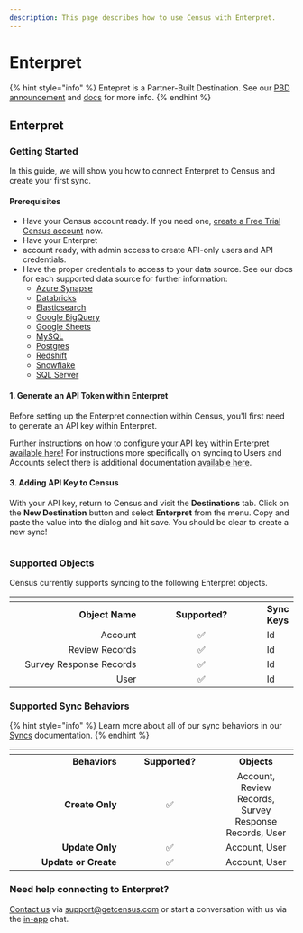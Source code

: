 ```yaml
---
description: This page describes how to use Census with Enterpret.
---
```


# Enterpret

{% hint style="info" %}
Entepret is a Partner-Built Destination. See our [PBD announcement](https://www.getcensus.com/blog/announcing-partner-built-destinations) and [docs](https://developers.getcensus.com/custom-destinations/partner-destinations) for more info.
{% endhint %}

## Enterpret

### Getting Started

In this guide, we will show you how to connect Enterpret to Census and create your first sync.

#### Prerequisites

* Have your Census account ready. If you need one, [create a Free Trial Census account](https://app.getcensus.com/) now.
* Have your Enterpret
* account ready, with admin access to create API-only users and API credentials.
* Have the proper credentials to access to your data source. See our docs for each supported data source for further information:
  * [Azure Synapse](../sources/available-sources/azure-synapse.md)
  * [Databricks](https://docs.getcensus.com/sources/databricks)
  * [Elasticsearch](https://docs.getcensus.com/sources/elasticsearch)
  * [Google BigQuery](https://docs.getcensus.com/sources/google-bigquery)
  * [Google Sheets](https://docs.getcensus.com/sources/google-sheets)
  * [MySQL](https://docs.getcensus.com/sources/mysql)
  * [Postgres](https://docs.getcensus.com/sources/postgres)
  * [Redshift](https://docs.getcensus.com/sources/redshift)
  * [Snowflake](https://docs.getcensus.com/sources/snowflake)
  * [SQL Server](https://docs.getcensus.com/sources/sql-server)

#### 1. Generate an API Token within Enterpret

Before setting up the Enterpret connection within Census, you'll first need to generate an API key within Enterpret.

Further instructions on how to configure your API key within Enterpret [available here!](https://helpcenter.enterpret.com/en/articles/8317703-census-integration) For instructions more specifically on syncing to Users and Accounts select there is additional documentation [available here](https://helpcenter.enterpret.com/en/articles/8611269-syncing-users-and-accounts).

#### 3. Adding API Key to Census

With your API key, return to Census and visit the **Destinations** tab. Click on the **New Destination** button and select **Enterpret** from the menu. Copy and paste the value into the dialog and hit save. You should be clear to create a new sync!

<figure><img src="../.gitbook/assets/Screenshot 2024-02-05 at 12.10.36 PM.png" alt=""><figcaption></figcaption></figure>

### Supported Objects

Census currently supports syncing to the following Enterpret objects.

<table data-header-hidden><thead><tr><th width="236.33333333333331" align="right"></th><th width="214" align="center"></th><th></th></tr></thead><tbody><tr><td align="right"><strong>Object Name</strong></td><td align="center"><strong>Supported?</strong></td><td><strong>Sync Keys</strong></td></tr><tr><td align="right">Account</td><td align="center">✅</td><td>Id</td></tr><tr><td align="right">Review Records</td><td align="center">✅</td><td>Id</td></tr><tr><td align="right">Survey Response Records</td><td align="center">✅</td><td>Id</td></tr><tr><td align="right">User</td><td align="center">✅</td><td>Id</td></tr></tbody></table>



### Supported Sync Behaviors

{% hint style="info" %}
Learn more about all of our sync behaviors in our [Syncs](../syncs/overview.md) documentation.
{% endhint %}

<table data-header-hidden><thead><tr><th width="182.33333333333331" align="right"></th><th width="156.42460567823346" align="center"></th><th align="center"></th></tr></thead><tbody><tr><td align="right"><strong>Behaviors</strong></td><td align="center"><strong>Supported?</strong></td><td align="center"><strong>Objects</strong></td></tr><tr><td align="right"><strong>Create Only</strong></td><td align="center">✅</td><td align="center">Account, Review Records, Survey Response Records, User</td></tr><tr><td align="right"><strong>Update Only</strong></td><td align="center">✅</td><td align="center">Account, User</td></tr><tr><td align="right"><strong>Update or Create</strong></td><td align="center">✅</td><td align="center">Account, User</td></tr></tbody></table>



### Need help connecting to Enterpret?

[Contact us](mailto:support@getcensus.com) via support@getcensus.com or start a conversation with us via the [in-app](https://app.getcensus.com) chat.
